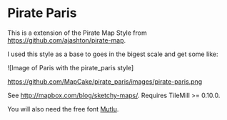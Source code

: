 Pirate Paris
============

This is a extension of the Pirate Map Style from https://github.com/ajashton/pirate-map.

I used this style as a base to goes in the bigest scale and get some like:

![Image of Paris with the pirate_paris style]

https://github.com/MapCake/pirate_paris/images/pirate-paris.png

See <http://mapbox.com/blog/sketchy-maps/>. Requires TileMill >= 0.10.0.

You will also need the free font [Mutlu](http://www.fontsquirrel.com/fonts/Mutlu).
